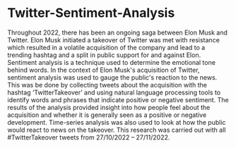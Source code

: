 # Twitter-Sentiment-Analysis

Throughout 2022, there has been an ongoing saga between Elon Musk and Twitter. Elon Musk initiated a takeover of Twitter was met with resistance which resulted in a volatile acquisition of the company and lead to a trending hashtag and a split in public support for and against Elon.
Sentiment analysis is a technique used to determine the emotional tone behind words. In the context of Elon Musk's acquisition of Twitter, sentiment analysis was used to gauge the public's reaction to the news. This was be done by collecting tweets about the acquisition with the hashtag ‘TwitterTakeover’ and using natural language processing tools to identify words and phrases that indicate positive or negative sentiment. The results of the analysis provided insight into how people feel about the acquisition and whether it is generally seen as a positive or negative development. Time-series analysis was also used to look at how the public would react to news on the takeover.
This research was carried out with all #TwitterTakeover tweets from 27/10/2022 – 27/11/2022.
